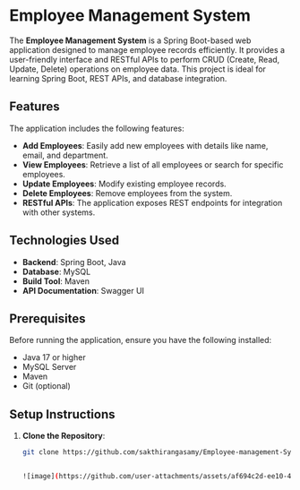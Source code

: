 # Employee Management System

The **Employee Management System** is a Spring Boot-based web application designed to manage employee records efficiently. It provides a user-friendly interface and RESTful APIs to perform CRUD (Create, Read, Update, Delete) operations on employee data. This project is ideal for learning Spring Boot, REST APIs, and database integration.

## Features

The application includes the following features:
- **Add Employees**: Easily add new employees with details like name, email, and department.
- **View Employees**: Retrieve a list of all employees or search for specific employees.
- **Update Employees**: Modify existing employee records.
- **Delete Employees**: Remove employees from the system.
- **RESTful APIs**: The application exposes REST endpoints for integration with other systems.

## Technologies Used

- **Backend**: Spring Boot, Java
- **Database**: MySQL
- **Build Tool**: Maven
- **API Documentation**: Swagger UI

## Prerequisites

Before running the application, ensure you have the following installed:
- Java 17 or higher
- MySQL Server
- Maven
- Git (optional)

## Setup Instructions

1. **Clone the Repository**:
   ```bash
   git clone https://github.com/sakthirangasamy/Employee-management-System-Java-Spring-Boot.git


   ![image](https://github.com/user-attachments/assets/af694c2d-ee10-45a3-b737-0628710e0919)

